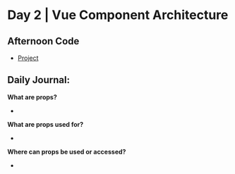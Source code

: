 # Day 2 | Vue Component Architecture

## Afternoon Code
+ [Project](link)

## Daily Journal:

**What are props?**

+ 

**What are props used for?**

+ 

**Where can props be used or accessed?**

+ 